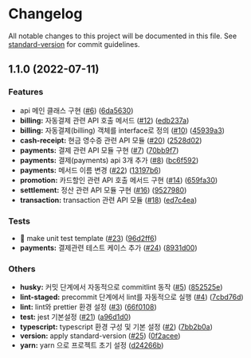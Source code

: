 # Changelog

All notable changes to this project will be documented in this file. See [standard-version](https://github.com/conventional-changelog/standard-version) for commit guidelines.

## 1.1.0 (2022-07-11)


### Features

* api 메인 클래스 구현 ([#6](https://github.com/YaegerMoon/tosspayments-api-nodejs-client/issues/6)) ([6da5630](https://github.com/YaegerMoon/tosspayments-api-nodejs-client/commit/6da5630c6c86df6fcb80f1338525e708baca102d))
* **billing:** 자동결제 관련 API 호출 메서드 ([#12](https://github.com/YaegerMoon/tosspayments-api-nodejs-client/issues/12)) ([edb237a](https://github.com/YaegerMoon/tosspayments-api-nodejs-client/commit/edb237a941bfe98327c8d0b30ba3ae70915ef6ab))
* **billing:** 자동결제(billing) 객체를 interface로 정의 ([#10](https://github.com/YaegerMoon/tosspayments-api-nodejs-client/issues/10)) ([45939a3](https://github.com/YaegerMoon/tosspayments-api-nodejs-client/commit/45939a3572510389cd1c785d2ecaf89fc090b0b0))
* **cash-receipt:** 현금 영수증 관련 API 모듈 ([#20](https://github.com/YaegerMoon/tosspayments-api-nodejs-client/issues/20)) ([2528d02](https://github.com/YaegerMoon/tosspayments-api-nodejs-client/commit/2528d027b934509c04347ce625732200aa2a7f6d))
* **payments:** 결제 관련 API 모듈  구현 ([#7](https://github.com/YaegerMoon/tosspayments-api-nodejs-client/issues/7)) ([70bb9f7](https://github.com/YaegerMoon/tosspayments-api-nodejs-client/commit/70bb9f7be505b94337e12b2e5a4ccad1d1a6218f))
* **payments:** 결제(payments) api 3개 추가 ([#8](https://github.com/YaegerMoon/tosspayments-api-nodejs-client/issues/8)) ([bc6f592](https://github.com/YaegerMoon/tosspayments-api-nodejs-client/commit/bc6f592e6cb773ae44a5a115ac787c58c1a33d3f))
* **payments:** 메서드 이름 변경 ([#22](https://github.com/YaegerMoon/tosspayments-api-nodejs-client/issues/22)) ([13197b6](https://github.com/YaegerMoon/tosspayments-api-nodejs-client/commit/13197b6f43c482862e4af548a650821bdcc63fd3))
* **promotion:** 카드할인 관련 API 호출 메서드 구현 ([#14](https://github.com/YaegerMoon/tosspayments-api-nodejs-client/issues/14)) ([659fa30](https://github.com/YaegerMoon/tosspayments-api-nodejs-client/commit/659fa308adb3dfd43a8875ed3a8af58efa633dfc))
* **settlement:** 정산 관련 API 모듈 구현 ([#16](https://github.com/YaegerMoon/tosspayments-api-nodejs-client/issues/16)) ([9527980](https://github.com/YaegerMoon/tosspayments-api-nodejs-client/commit/9527980bbc1658ebedb3adf9c9a23b99144ab99c))
* **transaction:** transaction 관련 API 모듈 ([#18](https://github.com/YaegerMoon/tosspayments-api-nodejs-client/issues/18)) ([ed7c4ea](https://github.com/YaegerMoon/tosspayments-api-nodejs-client/commit/ed7c4ea03f25d65781fb5f3d2a02c50bb9e806a5))


### Tests

* :memo: make unit test template ([#23](https://github.com/YaegerMoon/tosspayments-api-nodejs-client/issues/23)) ([96d2ff6](https://github.com/YaegerMoon/tosspayments-api-nodejs-client/commit/96d2ff6616bbe9240de43430c95ff2523c7edd8d))
* **payments:** 결제관련 테스트 케이스 추가 ([#24](https://github.com/YaegerMoon/tosspayments-api-nodejs-client/issues/24)) ([8931d00](https://github.com/YaegerMoon/tosspayments-api-nodejs-client/commit/8931d007bff6e9401045acbd5db067983dcd347c))


### Others

* **husky:** 커밋 단계에서 자동적으로 commitlint 동작 ([#5](https://github.com/YaegerMoon/tosspayments-api-nodejs-client/issues/5)) ([852525e](https://github.com/YaegerMoon/tosspayments-api-nodejs-client/commit/852525e2ad6870376153ae07c668308c5e895a4d))
* **lint-staged:** precommit 단계에서 lint를 자동적으로 실행 ([#4](https://github.com/YaegerMoon/tosspayments-api-nodejs-client/issues/4)) ([7cbd76d](https://github.com/YaegerMoon/tosspayments-api-nodejs-client/commit/7cbd76d6f1d5e46aec6ce6edadbb141a7b9f781d))
* **lint:** lint와 prettier 환경 설정 ([#3](https://github.com/YaegerMoon/tosspayments-api-nodejs-client/issues/3)) ([66f0108](https://github.com/YaegerMoon/tosspayments-api-nodejs-client/commit/66f0108dbcdeaf3dacd2cf557c93bb253dc3073a))
* **test:** jest 기본설정 ([#21](https://github.com/YaegerMoon/tosspayments-api-nodejs-client/issues/21)) ([a96d1d0](https://github.com/YaegerMoon/tosspayments-api-nodejs-client/commit/a96d1d0ee5b11661052b360b6eaecf23e8ca6926))
* **typescript:** typescript 환경 구성 및 기본 설정 ([#2](https://github.com/YaegerMoon/tosspayments-api-nodejs-client/issues/2)) ([7bb2b0a](https://github.com/YaegerMoon/tosspayments-api-nodejs-client/commit/7bb2b0a5e9db42e106a4f322faa91f606fa53c74))
* **version:** apply standard-version ([#25](https://github.com/YaegerMoon/tosspayments-api-nodejs-client/issues/25)) ([0f2acee](https://github.com/YaegerMoon/tosspayments-api-nodejs-client/commit/0f2acee96f93b08b334d15d95ddb2f336ec19382))
* **yarn:** yarn 으로 프로젝트 초기 설정 ([d24266b](https://github.com/YaegerMoon/tosspayments-api-nodejs-client/commit/d24266bc02ef8395163d1fe17d4605d527fc9af2))
